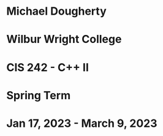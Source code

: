 # Michael Dougherty
# Wilbur Wright College
# CIS 242 - C++ II
# Spring Term
# Jan 17, 2023 - March 9, 2023
